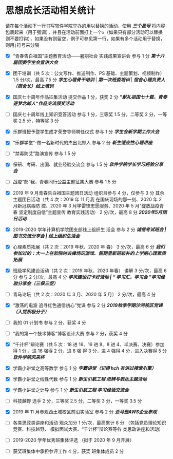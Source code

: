 # 思想成长活动相关统计

请在每个活动下一行书写软件学院举办的用以替换的活动，使用 **_三个星号_** 将内容包裹起来（用于强调），并且在活动前面打上一个`x`（如果只有部分活动可以替换则不要打钩），如果没有则留空，例子可参见第一行，如果有多个活动用于替换，则用`|`符号来分隔

-   [x]  “青春告白祖国”主题教育活动——暑期社会 实践成果宣讲会 参与 1 分
    **_第十六届团委学生会宣讲大会_**

-   [x] 团干培训（共 5 次：公文写作、推送制作、PS 基础、主题策划、视频制作） 1.5 分/次，最高 7.5 分
        **_学生心理骨干培训_** | **_第一次班委培训_** | **_宿舍心理负责人（宿舍长）线上培训_**
-   [x]  国庆七十周年作品征集活动 提交作品 1 分，获奖 2 分
        ***”献礼祖国七十载，青春逐梦北邮人“作品交流颁奖活动***

-   [ ] 国庆七十周年线上知识竞答活动 参与 1 分，三等奖 1.5 分，二等奖 2 分，一等奖 2.5 分，特等奖 3 分

-   [x] 乐群班授予暨学生成才荣誉导师聘任仪式 参与 1 分 ***学生会新学期工作大会***

-   [x] “乐群学堂”-做一名新时代的杰出北邮人 参与 2 分 ***新生适应性心理讲座***

-   [ ] "禁毒防艾”路演宣传 参与 1.5 分

-   [x] 保研、考研、出国、就业经验交流会 参与 1.5 分
    **_软件学院学长学习经验分享会_**

-   [ ] 战疫“邮”我，青春同行公益主题征集大赛 参与 1.5 分

-   [x] 2019 年 9 月青春告白祖国主题团日活动 组织且参与 4 分，仅参与 3 分 其余主题团日活动（共 4 次：2019 年 11 月我 在国庆现场的那一刻、2020 年 2 月新冠病毒防 控、2020 年 3 月学雷锋志愿服务、2020 年 5 月“绽放战疫青春 坚定制度自信”主题宣传 教育实践活动） 2 分/次，最高 8 分
    **_2020年5月团日活动_**

-   [x] 2019-2020 学年计算机学院团支部线上组织生 活会 参与 2 分 ***诚信考试班会 | 图书交流分享会 | 线上组织生活会***

-   [x] 心理素质拓展（共 2 次：2019 年秋、2020 年 春） 3 分/次，最高 6 分
    **_我们参加过的：大一上在软院时去操场玩游戏、假期里新班级补的上学期心理素质拓展_**

-   [x] 班级学风建设活动（共 2 次：2019 年秋、2020 年春） 讲解 3 分/次，最高 6 分 参与 2 分/次，最高 4 分 ***学风建设打卡好活动 | “ 学习汇，学习会 ”学习经验分享会（三保三促）***

-   [ ] 青马论坛（共 2 次：2020 年 3 月、2020 年 5 月） 2 分/次，最高 4 分

-   [x] “激荡的电波 追寻红色通信初心”党课 参与 2 分
    **_2019秋季学期沙河校区党课（入党积极分子）_**

-   [ ] 我的 01 计划书 参与 2 分，获奖 4 分

-   [ ] “我的第一个技术博客”博客设计大赛 参与 2 分，获奖 4 分

-   [x] “千计杯”辩论赛（共 5 次：18 进 16、16 进 8、8 进 4、半决赛、决赛）参加得 1 分 ，进 16 强得 2 分，进 8 强 得 3 分，进 4 强得 4 分，进入决赛得 5 分
    **_软件学院风采杯_**

-   [x] 学霸小讲堂之高等数学 参与 1 分
    **_学霸讲堂（记得 hch 有讲过搜索引擎）_**

-   [x] 学霸小讲堂之线性代数 参与 1 分 ***新生引航工程 思辨与表达主题活动***

-   [x] 学霸小讲堂之计导 参与 1 分 ***新生引航工程 学习经验交流会***

-   [ ] 科技越野 选手 2 分，三等奖 2.5 分，二等奖 3 分，一等奖 3.5 分

-   [x] 2019 年 11 月参观西土城校区前沿实验室 参与 2 分 ***亚马逊AWS企业参观***

-   [ ] 各类思政类讲座和活动 观众加分 1 分/次，最高累计 8 分 （包括党员理论知识竞赛、科技越野、 模拟面试大赛、“千计杯”辩论赛等各 类思政讲座和活动）

-   [ ] 2019-2020 学年优秀班集体评选 （拟于 2020 年 9 月开展）

-   [ ] 获奖班集体中承担参评工作 4 分，获奖 班集体成员 2 分
